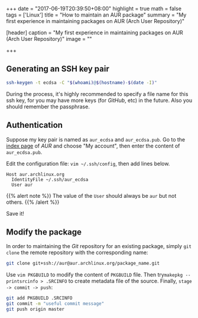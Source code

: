 +++
date = "2017-06-19T20:39:50+08:00"
highlight = true
math = false
tags = ['Linux']
title = "How to maintain an AUR package"
summary = "My first experience in maintaining packages on AUR (Arch User Repository)"

[header]
  caption = "My first experience in maintaining packages on AUR (Arch User Repository)"
  image = ""

+++

## Generating an SSH key pair

```bash
ssh-keygen -t ecdsa -C "$(whoami)@$(hostname)-$(date -I)"
```

During the process, it's highly recommended to specify a file name for this ssh key, 
for you may have more keys (for *GitHub*, etc) in the future. Also you should remember the passphrase.

## Authentication

Suppose my key pair is named as `aur_ecdsa` and `aur_ecdsa.pub`. 
Go to the [index page](https://aur.archlinux.org) of *AUR* and choose "My account", 
then enter the content of `aur_ecdsa.pub`.

Edit the configuration file: `vim ~/.ssh/config`, then add lines below. 
```pre
Host aur.archlinux.org
  IdentityFile ~/.ssh/aur_ecdsa
  User aur
```

{{% alert note %}}
The value of the `User` should always be `aur` but not others. 
{{% /alert %}}

Save it!

## Modify the package

In order to maintaining the *Git* repository for an existing package, 
simply `git clone` the remote repository with the corresponding name:

```bash
git clone git+ssh://aur@aur.archlinux.org/package_name.git
```

Use `vim PKGBUILD` to modify the content of `PKGBUILD` file. 
Then try`makepkg --printsrcinfo > .SRCINFO` to create metadata file of the source. Finally, `stage -> commit -> push`:

```bash
git add PKGBUILD .SRCINFO
git commit -m "useful commit message"
git push origin master
```



